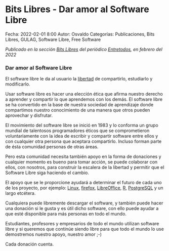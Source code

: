 Bits Libres - Dar amor al Software Libre
==================================

Fecha: 2022-02-01 8:00
Autor: Osvaldo
Categorías: Publicaciones, Bits Libres, GULAG, Software Libre, Free Software

_Publicado en la sección [Bits Libres](http://www.gulag.org.mx/revista/2016-05-10-Bits-Libres.html) del periódico [Entretodos](http://periodicoentretodos.mx/version-impresa/), en febrero del 2022_

<!-- break -->

### Dar amor al Software Libre

El software libre le da al usuario la [libertad](https://es.wikipedia.org/wiki/Software_libre#Las_cuatro_libertades_del_software_libre) de compartirlo, estudiarlo y modificarlo. 

Usar software libre es hacer una elección ética que afirma nuestro derecho a aprender y compartir lo que aprendemos con los demás. El software libre se ha convertido en la base de nuestra sociedad de aprendizaje donde compartimos nuestro conocimiento de una manera que otros pueden aprovechar y disfrutar.

El movimiento del software libre se inició en 1983 y lo conforma un grupo mundial de talentosos programadores éticos que se comprometieron voluntariamente con la idea de escribir y compartir software entre ellos y con cualquier otra persona que aceptara compartirlo. Incluso forman parte de ésta comunidad personas de otras áreas.

Pero esta comunidad necesita también apoyo en la forma de donaciones y cualquier momento es bueno para tomar acción, se puede colaborar con ellos, con nosotros, para construir la escalera de la libertad y permitir que el Software Libre siga haciendo el cambio.

El apoyo que se le proporcione ayudará a determinar el futuro de cada uno de los proyecto, por ejemplo: [Linux](https://es.wikipedia.org/wiki/Linux), [firefox](https://es.wikipedia.org/wiki/Mozilla_Firefox), [LibreOffice](https://es.wikipedia.org/wiki/LibreOffice), [R](https://es.wikipedia.org/wiki/R_(lenguaje_de_programaci%C3%B3n)), [PostgreSQL](https://es.wikipedia.org/wiki/PostgreSQL) y un largo etcétera.

Cualquiera puede libremente descargar el software, y también puede hacer una donación si le gusta y es útil dicho software, con ello puede ayudar a que esté disponible para más personas en todo el mundo.

Estudiantes, profesores y empresarios de todo el mundo utilizan software libre y si queremos que continúe siendo libre para que todo el mundo lo use demostremos nuestro apoyo, nuestro amor ;-)

Cada donación cuenta.
